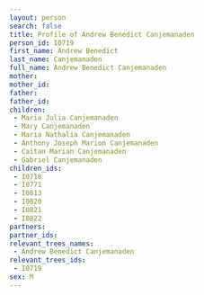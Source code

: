 ```yaml
---
layout: person
search: false
title: Profile of Andrew Benedict Canjemanaden
person_id: I0719
first_name: Andrew Benedict
last_name: Canjemanaden
full_name: Andrew Benedict Canjemanaden
mother: 
mother_id: 
father: 
father_id: 
children:
 - Maria Julia Canjemanaden
 - Mary Canjemanaden
 - Maria Nathalia Canjemanaden
 - Anthony Joseph Marion Canjemanaden
 - Caitan Marian Canjemanaden
 - Gabriel Canjemanaden
children_ids:
 - I0718
 - I0771
 - I0813
 - I0820
 - I0821
 - I0822
partners:
partner_ids:
relevant_trees_names:
 - Andrew Benedict Canjemanaden
relevant_trees_ids:
 - I0719
sex: M
---
```


